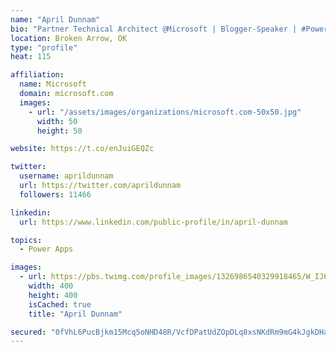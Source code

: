 ```yaml
---
name: "April Dunnam"
bio: "Partner Technical Architect @Microsoft | Blogger-Speaker | #PowerApps, #PowerAutomate, #Office365, #SharePoint | #WIT | #Karaoke Queen"
location: Broken Arrow, OK
type: "profile"
heat: 115

affiliation:
  name: Microsoft
  domain: microsoft.com
  images:
    - url: "/assets/images/organizations/microsoft.com-50x50.jpg"
      width: 50
      height: 50

website: https://t.co/enJuiGEQZc

twitter:
  username: aprildunnam
  url: https://twitter.com/aprildunnam
  followers: 11466

linkedin:
  url: https://www.linkedin.com/public-profile/in/april-dunnam

topics:
  - Power Apps

images:
  - url: https://pbs.twimg.com/profile_images/1326986540329918465/W_IJ6Ih2_400x400.jpg
    width: 400
    height: 400
    isCached: true
    title: "April Dunnam"

secured: "0fVhL6PucBjkm15Mcq5oNHD48R/VcfDPatUdZOpDLq8xsNKdRm9mG4kJgkDHadjFOlYShwIjQsEoLtBstKaJq5mmLVzQt4Cylhnf+d6SQFLFcQZ4z62QnZwuLOTVpbR4Go0Jv+E10B0+036D+xEpVnaBaOjHAh0yETMeDgMOy6HiAVMBMo4d7ZOD10QUKyuyVrveotkplBriIkzr7CEe8IlCXlhl+S76sEd5TTCWalF/ah7kVuLvCsBQS4y4m1rFDa+3A62g0LKPsd6DE553uayaa8Rc+tZD7O2enbV6+UEeU4uVw2kn3o+cZclXcS1XcG/X9pEFdDw51HWx2XsF4nf9JSPEUN+7uUeVkvQsz+U5NL3uv+C+y16O+I2hkHDRlbHViqaUlJT8BFk+GHmOKXiQG74CEXOEOytxwEVFqvg=;fU1SGu3kW2qgqh7/IE8Dzg=="
---
```



